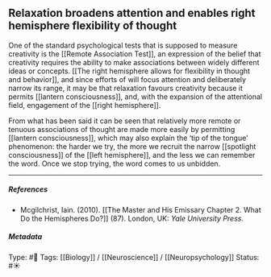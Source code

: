 ## Relaxation broadens attention and enables right hemisphere flexibility of thought # 

One of the standard psychological tests that is supposed to measure creativity is the [[Remote Association Test]], an expression of the belief that creativity requires the ability to make associations between widely different ideas or concepts. [[The right hemisphere allows for flexibility in thought and behavior]], and since efforts of will focus attention and deliberately narrow its range, it may be that relaxation favours creativity because it permits [[lantern consciousness]], and, with the expansion of the attentional field, engagement of the [[right hemisphere]].

From what has been said it can be seen that relatively more remote or tenuous associations of thought are made more easily by permitting [[lantern consciousness]], which may also explain the ‘tip of the tongue’ phenomenon: the harder we try, the more we recruit the narrow [[spotlight consciousness]] of the [[left hemisphere]], and the less we can remember the word. Once we stop trying, the word comes to us unbidden.

___

##### References

- Mcgilchrist, Iain. (2010). [[The Master and His Emissary Chapter 2. What Do the Hemispheres Do?]] (87). London, UK: _Yale University Press._

##### Metadata

Type: #🔴 
Tags: [[Biology]] / [[Neuroscience]] / [[Neuropsychology]]
Status: #☀️ 